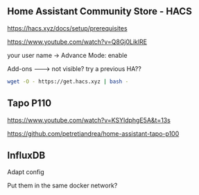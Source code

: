 

## Home Assistant Community Store - HACS

<https://hacs.xyz/docs/setup/prerequisites>

<https://www.youtube.com/watch?v=Q8Gj0LiklRE>

your user name -> Advance Mode: enable

Add-ons ---> not visible? try a previous HA??


```sh
wget -O - https://get.hacs.xyz | bash -

```

## Tapo P110

<https://www.youtube.com/watch?v=KSYldphgE5A&t=13s>

<https://github.com/petretiandrea/home-assistant-tapo-p100>


## InfluxDB

Adapt config

Put them in the same docker network?